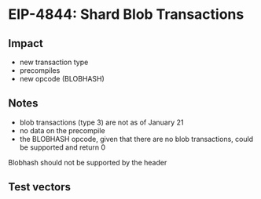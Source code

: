 # EIP-4844: Shard Blob Transactions

## Impact

- new transaction type
- precompiles
- new opcode (BLOBHASH)

## Notes

- blob transactions (type 3) are not as of January 21
- no data on the precompile
- the BLOBHASH opcode, given that there are no blob transactions, could be supported and return 0

Blobhash should not be supported by the header

## Test vectors

